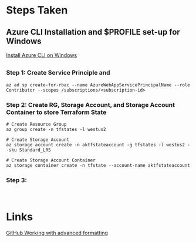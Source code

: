 # Steps Taken

## Azure CLI Installation and $PROFILE set-up for Windows 
[Install Azure CLI on Windows](https://learn.microsoft.com/en-us/cli/azure/install-azure-cli-windows?tabs=azure-cli)


## 
### Step 1: Create Service Principle and  
```
az ad sp create-for-rbac --name AzureWebAppServicePrincipalName --role Contributor --scopes /subscriptions/<subscription-id>
```

### Step 2: Create RG, Storage Account, and Storage Account Container to store Terraform State

```
# Create Resource Group
az group create -n tfstates -l westus2

# Create Storage Account
az storage account create -n aktfstateaccount -g tfstates -l westus2 --sku Standard_LRS

# Create Storage Account Container
az storage container create -n tfstate --account-name aktfstateaccount
```

### Step 3: 

<br>

# Links
[GitHub Working with advanced formatting](https://docs.github.com/en/get-started/writing-on-github/working-with-advanced-formatting)